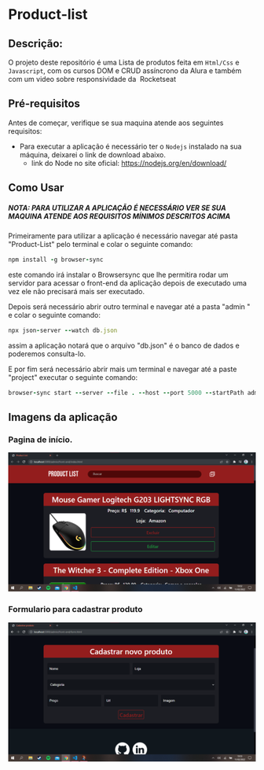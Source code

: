 # Product-list

<h2>Descrição:</h2>

O projeto deste repositório é uma Lista de produtos feita em `Html/Css` e `Javascript`, com os cursos DOM e CRUD assíncrono da Alura e também com um video sobre responsividade da  Rocketseat

<h2>Pré-requisitos</h2>

Antes de começar, verifique se sua maquina atende aos seguintes requisitos:
<!---Estes são apenas requisitos de exemplo. Adicionar, duplicar ou remover conforme necessário--->
* Para executar a aplicação é necessário ter o `Nodejs` instalado na sua máquina, deixarei o link de download abaixo.
  * link do Node no site oficial: https://nodejs.org/en/download/

<h2>Como Usar</h2>

##### NOTA: PARA UTILIZAR A APLICAÇÃO É NECESSÁRIO VER SE SUA MAQUINA ATENDE AOS REQUISITOS MÍNIMOS DESCRITOS ACIMA

Primeiramente para utilizar a aplicação é necessário navegar até pasta "Product-List" pelo terminal e colar o seguinte comando:

```Ruby                          
npm install -g browser-sync

```
este comando irá instalar o Browsersync que lhe permitira rodar um servidor para acessar o front-end da aplicação depois de executado uma vez ele não precisará mais ser executado.

Depois será necessário abrir outro terminal e navegar até a pasta "admin " e colar o seguinte comando:

```Ruby                          
npx json-server --watch db.json

```
assim a aplicação notará que o arquivo "db.json" é o banco de dados e poderemos consulta-lo.

E por fim será necessário abrir mais um terminal e navegar até a paste "project" executar o seguinte comando:

```Ruby                          
browser-sync start --server --file . --host --port 5000 --startPath admin/front-end/index.html

```
<h2>Imagens da aplicação</h2>

### Pagina de início.
![scrennshot](https://github.com/matheusnascimentods/Product-list/blob/master/imgGit/home.png)

### Formulario para cadastrar produto
![scrennshot](https://github.com/matheusnascimentods/Product-list/blob/master/imgGit/form.png)

